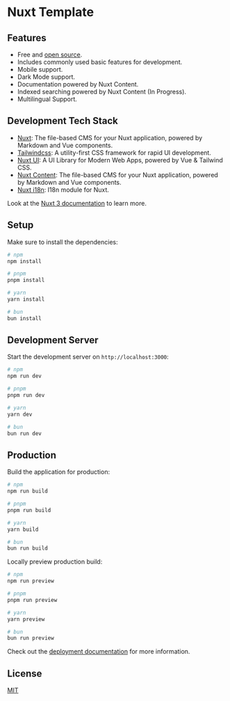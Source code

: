 # Nuxt Template

## Features

- Free and [open source](https://github.com/jyoketsu/nuxt-template).
- Includes commonly used basic features for development.
- Mobile support.
- Dark Mode support.
- Documentation powered by Nuxt Content.
- Indexed searching powered by Nuxt Content (In Progress).
- Multilingual Support.

## Development Tech Stack

- [Nuxt](https://content.nuxt.com/): The file-based CMS for your Nuxt application, powered by Markdown and Vue components.
- [Tailwindcss](https://tailwindcss.com/): A utility-first CSS framework for rapid UI development.
- [Nuxt UI](https://ui.nuxt.com/): A UI Library for Modern Web Apps, powered by Vue & Tailwind CSS.
- [Nuxt Content](https://content.nuxt.com/): The file-based CMS for your Nuxt application, powered by Markdown and Vue components.
- [Nuxt i18n](https://i18n.nuxtjs.org/): I18n module for Nuxt.

Look at the [Nuxt 3 documentation](https://nuxt.com/docs/getting-started/introduction) to learn more.

## Setup

Make sure to install the dependencies:

```bash
# npm
npm install

# pnpm
pnpm install

# yarn
yarn install

# bun
bun install
```

## Development Server

Start the development server on `http://localhost:3000`:

```bash
# npm
npm run dev

# pnpm
pnpm run dev

# yarn
yarn dev

# bun
bun run dev
```

## Production

Build the application for production:

```bash
# npm
npm run build

# pnpm
pnpm run build

# yarn
yarn build

# bun
bun run build
```

Locally preview production build:

```bash
# npm
npm run preview

# pnpm
pnpm run preview

# yarn
yarn preview

# bun
bun run preview
```

Check out the [deployment documentation](https://nuxt.com/docs/getting-started/deployment) for more information.

## License

[MIT](https://choosealicense.com/licenses/mit/)
